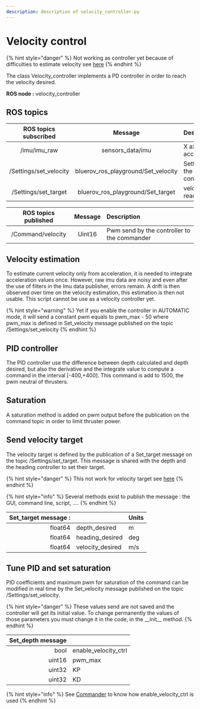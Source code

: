 ```yaml
---
description: description of velocity_controller.py
---
```


# Velocity control

{% hint style="danger" %}
Not working as controller yet because of difficulties to estimate velocity see [here](velocity-control.md#velocity-estimation)
{% endhint %}

The class Velocity\_controller implements a PD controller in order to reach the velocity desired.

**ROS node :** velocity\_controller

## ROS topics

| ROS topics subscribed | Message | Description |
| :---: | :---: | :--- |
| /imu/imu\_raw | sensors\_data/imu | X axis acceleration |
| /Settings/set\_velocity | bluerov\_ros\_playground/Set\_velocity | Settings for the controller |
| /Settings/set\_target | bluerov\_ros\_playground/Set\_target | velocity to reach, |

| ROS topics published | Message | Description |
| :---: | :---: | :--- |
| /Command/velocity | Uint16 | Pwm send by the controller to the commander |

## Velocity estimation

To estimate current velocity only from acceleration, it is needed to integrate acceleration values once. However, raw imu data are noisy and even after the use of filters in the Imu data publisher, errors remain. A drift is then observed over time on the velocity estimation, this estimation is then not usable. This script cannot be use as a velocity controller yet.

{% hint style="warning" %}
Yet if you enable the controller in AUTOMATIC mode, it will send a constant pwm equals to pwm\_max - 50 where pwm\_max is defined in Set\_velocity message published on the topic /Settings/set\_velocity
{% endhint %}

## PID controller

The PID controller use the difference between depth calculated and depth desired, but also the derivative and the integrate value to compute a command in the interval \[-400,+400\]. This command is add to 1500, the pwm neutral of thrusters.

## Saturation

A saturation method is added on pwm output before the publication on the command topic in order to limit thruster power.

## Send velocity target

The velocity target is defined by the publication of a Set\_target message on the topic /Settings/set\_target. This message is shared with the depth and the heading controller to set their target.

{% hint style="danger" %}
This not work for velocity target see [here](velocity-control.md#velocity-estimation)
{% endhint %}

{% hint style="info" %}
Several methods exist to publish the message : the GUI, command line, script, ....
{% endhint %}

| Set\_target message : |  | Units |
| ---: | :--- | :--- |
| float64 | depth\_desired | m |
| float64 | heading\_desired | deg |
| float64 | velocity\_desired | m/s |

## Tune PID and set saturation

PID coefficients and maximum pwm for saturation of the command can be modified in real time by the Set\_velocity message published on the topic /Settings/set\_velocity.

{% hint style="danger" %}
These values send are not saved and the controller will get its initial value. To change permanently the values of those parameters you must change it in the code, in the \_\_init\_\_ method.
{% endhint %}

| Set\_depth message |  |
| ---: | :--- |
| bool | enable\_velocity\_ctrl |
| uint16 | pwm\_max |
| uint32 | KP |
| uint32 | KD |

{% hint style="info" %}
See [Commander](../commander.md) to know how enable\_velocity\_ctrl is used
{% endhint %}


